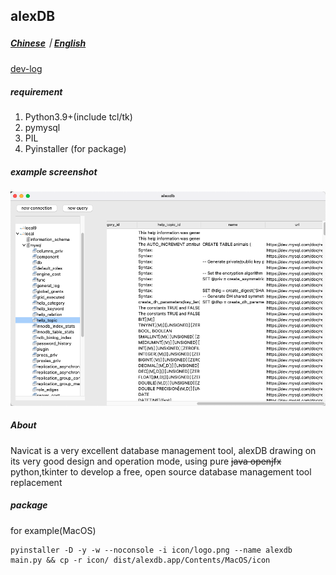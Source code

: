 ## alexDB

##### [Chinese](./README.CN.md)｜[English](./README.md)

[dev-log](./dev-log.md)



##### requirement

1. Python3.9+(include tcl/tk)
2. pymysql
3. PIL
4. Pyinstaller (for package)

##### example screenshot

![](./example.png)

##### About

Navicat is a very excellent database management tool, alexDB drawing on its very good design and operation mode, using pure ~~java openjfx~~ python,tkinter to develop a free, open source database management tool replacement



##### package 

for example(MacOS)

```shell
pyinstaller -D -y -w --noconsole -i icon/logo.png --name alexdb main.py && cp -r icon/ dist/alexdb.app/Contents/MacOS/icon
```

